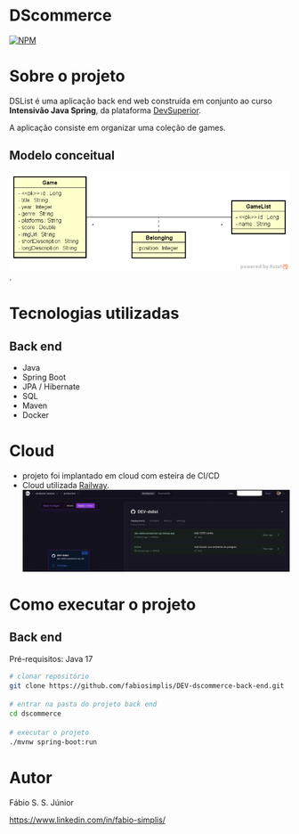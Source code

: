 # DScommerce 
[![NPM](https://img.shields.io/npm/l/react)](https://github.com/fabiosimplis/DEV-dslist/blob/main/LICENSE) 

# Sobre o projeto

DSList é uma aplicação back end web construída em conjunto ao curso **Intensivão Java Spring**, da plataforma [DevSuperior](https://devsuperior.com "Site da DevSuperior").

A aplicação consiste em organizar uma coleção de games.
 


## Modelo conceitual
![Modelo Conceitual](https://raw.githubusercontent.com/devsuperior/java-spring-dslist/main/resources/dslist-model.png).

# Tecnologias utilizadas
## Back end
- Java
- Spring Boot
- JPA / Hibernate
- SQL
- Maven
- Docker

# Cloud
- projeto foi implantado em cloud com esteira de CI/CD
- Cloud utilizada [Railway](https://railway.app/).
![Image_railway](https://github.com/fabiosimplis/DEV-dslist/blob/main/assets/railway.png)


# Como executar o projeto

## Back end
Pré-requisitos: Java 17

```bash
# clonar repositório
git clone https://github.com/fabiosimplis/DEV-dscommerce-back-end.git

# entrar na pasta do projeto back end
cd dscommerce

# executar o projeto
./mvnw spring-boot:run
```



# Autor

Fábio S. S. Júnior

https://www.linkedin.com/in/fabio-simplis/

